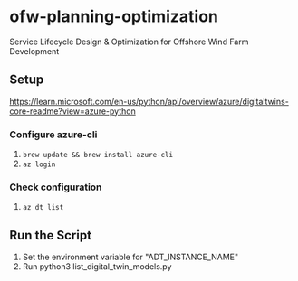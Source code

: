 # ofw-planning-optimization
Service Lifecycle Design &amp; Optimization for Offshore Wind Farm Development


## Setup

https://learn.microsoft.com/en-us/python/api/overview/azure/digitaltwins-core-readme?view=azure-python

### Configure azure-cli

1. `brew update && brew install azure-cli`
2. `az login`

### Check configuration

1. `az dt list`

## Run the Script

1. Set the environment variable for "ADT_INSTANCE_NAME"
2. Run python3 list_digital_twin_models.py



